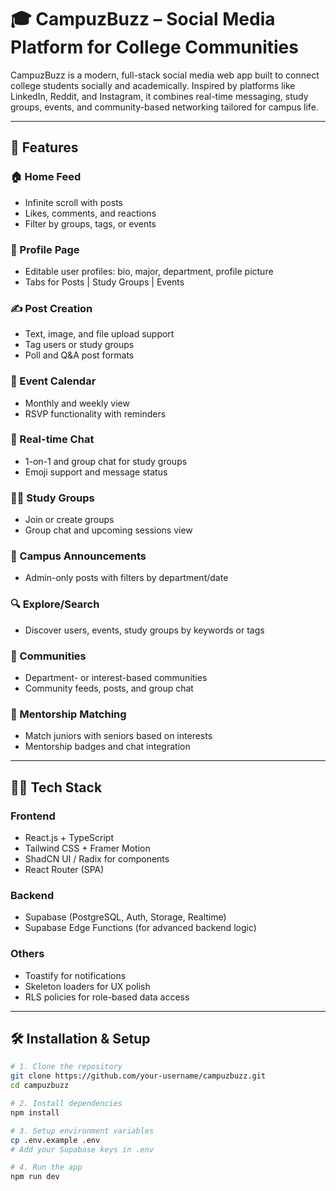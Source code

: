 # 🎓 CampuzBuzz – Social Media Platform for College Communities

CampuzBuzz is a modern, full-stack social media web app built to connect college students socially and academically. Inspired by platforms like LinkedIn, Reddit, and Instagram, it combines real-time messaging, study groups, events, and community-based networking tailored for campus life.

---

## 🚀 Features

### 🏠 Home Feed
- Infinite scroll with posts
- Likes, comments, and reactions
- Filter by groups, tags, or events

### 👤 Profile Page
- Editable user profiles: bio, major, department, profile picture
- Tabs for Posts | Study Groups | Events

### ✍️ Post Creation
- Text, image, and file upload support
- Tag users or study groups
- Poll and Q&A post formats

### 📅 Event Calendar
- Monthly and weekly view
- RSVP functionality with reminders

### 💬 Real-time Chat
- 1-on-1 and group chat for study groups
- Emoji support and message status

### 🧑‍🏫 Study Groups
- Join or create groups
- Group chat and upcoming sessions view

### 📢 Campus Announcements
- Admin-only posts with filters by department/date

### 🔍 Explore/Search
- Discover users, events, study groups by keywords or tags

### 🧩 Communities
- Department- or interest-based communities
- Community feeds, posts, and group chat

### 🤝 Mentorship Matching
- Match juniors with seniors based on interests
- Mentorship badges and chat integration

---

## 🧑‍💻 Tech Stack

### Frontend
- React.js + TypeScript
- Tailwind CSS + Framer Motion
- ShadCN UI / Radix for components
- React Router (SPA)

### Backend
- Supabase (PostgreSQL, Auth, Storage, Realtime)
- Supabase Edge Functions (for advanced backend logic)

### Others
- Toastify for notifications
- Skeleton loaders for UX polish
- RLS policies for role-based data access

---

## 🛠 Installation & Setup

```bash
# 1. Clone the repository
git clone https://github.com/your-username/campuzbuzz.git
cd campuzbuzz

# 2. Install dependencies
npm install

# 3. Setup environment variables
cp .env.example .env
# Add your Supabase keys in .env

# 4. Run the app
npm run dev
